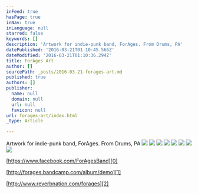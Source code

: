 ```yaml
---
inFeed: true
hasPage: true
inNav: true
inLanguage: null
starred: false
keywords: []
description: 'Artwork for indie-punk band, ForAges. From Drums, PA'
datePublished: '2016-03-21T01:10:45.566Z'
dateModified: '2016-03-21T01:10:36.294Z'
title: ForAges Art
author: []
sourcePath: _posts/2016-03-21-forages-art.md
published: true
authors: []
publisher:
  name: null
  domain: null
  url: null
  favicon: null
url: forages-art/index.html
_type: Article

---
```

Artwork for indie-punk band, ForAges. From Drums, PA
![](https://the-grid-user-content.s3-us-west-2.amazonaws.com/5dadbecb-0ac6-4596-bea7-f7a1d65090b5.jpg)
![](https://the-grid-user-content.s3-us-west-2.amazonaws.com/2ab49d92-ebdf-40bf-bc68-aa48e24c49e7.jpg)
![](https://the-grid-user-content.s3-us-west-2.amazonaws.com/ea6aeb17-ba5b-4c36-adeb-9f17d00f239f.jpg)
![](https://the-grid-user-content.s3-us-west-2.amazonaws.com/8a9a195d-4350-4781-9654-90903de22d40.jpg)
![](https://the-grid-user-content.s3-us-west-2.amazonaws.com/dd252f8f-541b-417d-b30f-c1d4d8896c74.jpg)
![](https://the-grid-user-content.s3-us-west-2.amazonaws.com/1f9d4ec2-f5b8-4b0e-b26b-5d496e6181f1.jpg)
![](https://the-grid-user-content.s3-us-west-2.amazonaws.com/3c4b0a86-8a29-4403-9b65-f4d6e10f34b4.jpg)
![](https://the-grid-user-content.s3-us-west-2.amazonaws.com/d3ee5d53-a58f-403a-8dcd-998eb8c54ca0.jpg)

[https://www.facebook.com/ForAgesBand][0]

[http://forages.bandcamp.com/album/demo][1]

[http://www.reverbnation.com/forages][2]

[0]: https://www.facebook.com/ForAgesBand
[1]: http://forages.bandcamp.com/album/demo
[2]: http://www.reverbnation.com/forages